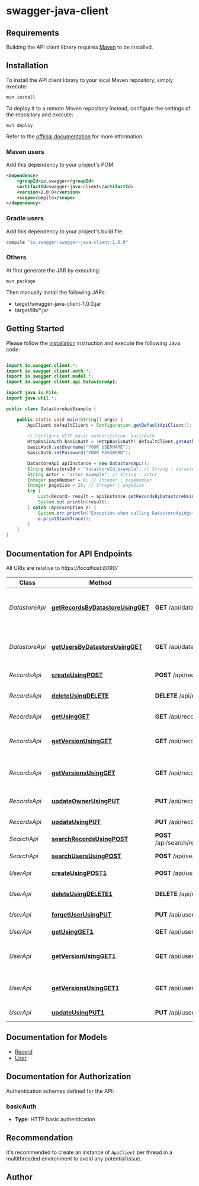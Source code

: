 # swagger-java-client

## Requirements

Building the API client library requires [Maven](https://maven.apache.org/) to be installed.

## Installation

To install the API client library to your local Maven repository, simply execute:

```shell
mvn install
```

To deploy it to a remote Maven repository instead, configure the settings of the repository and execute:

```shell
mvn deploy
```

Refer to the [official documentation](https://maven.apache.org/plugins/maven-deploy-plugin/usage.html) for more information.

### Maven users

Add this dependency to your project's POM:

```xml
<dependency>
    <groupId>io.swagger</groupId>
    <artifactId>swagger-java-client</artifactId>
    <version>1.0.0</version>
    <scope>compile</scope>
</dependency>
```

### Gradle users

Add this dependency to your project's build file:

```groovy
compile "io.swagger:swagger-java-client:1.0.0"
```

### Others

At first generate the JAR by executing:

    mvn package

Then manually install the following JARs:

* target/swagger-java-client-1.0.0.jar
* target/lib/*.jar

## Getting Started

Please follow the [installation](#installation) instruction and execute the following Java code:

```java

import io.swagger.client.*;
import io.swagger.client.auth.*;
import io.swagger.client.model.*;
import io.swagger.client.api.DatastoreApi;

import java.io.File;
import java.util.*;

public class DatastoreApiExample {

    public static void main(String[] args) {
        ApiClient defaultClient = Configuration.getDefaultApiClient();
        
        // Configure HTTP basic authorization: basicAuth
        HttpBasicAuth basicAuth = (HttpBasicAuth) defaultClient.getAuthentication("basicAuth");
        basicAuth.setUsername("YOUR USERNAME");
        basicAuth.setPassword("YOUR PASSWORD");

        DatastoreApi apiInstance = new DatastoreApi();
        String datastoreId = "datastoreId_example"; // String | datastoreId
        String actor = "actor_example"; // String | actor
        Integer pageNumber = 0; // Integer | pageNumber
        Integer pageSize = 20; // Integer | pageSize
        try {
            List<Record> result = apiInstance.getRecordsByDatastoreUsingGET(datastoreId, actor, pageNumber, pageSize);
            System.out.println(result);
        } catch (ApiException e) {
            System.err.println("Exception when calling DatastoreApi#getRecordsByDatastoreUsingGET");
            e.printStackTrace();
        }
    }
}

```

## Documentation for API Endpoints

All URIs are relative to *https://localhost:8090/*

Class | Method | HTTP request | Description
------------ | ------------- | ------------- | -------------
*DatastoreApi* | [**getRecordsByDatastoreUsingGET**](docs/DatastoreApi.md#getRecordsByDatastoreUsingGET) | **GET** /api/datastore/{datastoreId}/records | Gets records by datastore with pagination
*DatastoreApi* | [**getUsersByDatastoreUsingGET**](docs/DatastoreApi.md#getUsersByDatastoreUsingGET) | **GET** /api/datastore/{datastoreId}/users | Gets users by datastore with pagination
*RecordsApi* | [**createUsingPOST**](docs/RecordsApi.md#createUsingPOST) | **POST** /api/record/datastore/{datastoreId} | Creates a record
*RecordsApi* | [**deleteUsingDELETE**](docs/RecordsApi.md#deleteUsingDELETE) | **DELETE** /api/record/{recordId} | Deletes an existing record
*RecordsApi* | [**getUsingGET**](docs/RecordsApi.md#getUsingGET) | **GET** /api/record/{recordId} | Gets record by id
*RecordsApi* | [**getVersionUsingGET**](docs/RecordsApi.md#getVersionUsingGET) | **GET** /api/record/{recordId}/versions/{version} | Gets concrete record version
*RecordsApi* | [**getVersionsUsingGET**](docs/RecordsApi.md#getVersionsUsingGET) | **GET** /api/record/{recordId}/versions | Gets all record versions by id
*RecordsApi* | [**updateOwnerUsingPUT**](docs/RecordsApi.md#updateOwnerUsingPUT) | **PUT** /api/record/{recordId}/owner/{ownerId} | Updates a record&#39;s owner
*RecordsApi* | [**updateUsingPUT**](docs/RecordsApi.md#updateUsingPUT) | **PUT** /api/record | Updates record
*SearchApi* | [**searchRecordsUsingPOST**](docs/SearchApi.md#searchRecordsUsingPOST) | **POST** /api/search/records/{type}/datastore/{datastoreId} | Search records
*SearchApi* | [**searchUsersUsingPOST**](docs/SearchApi.md#searchUsersUsingPOST) | **POST** /api/search/users/datastore/{datastoreId} | Search users
*UserApi* | [**createUsingPOST1**](docs/UserApi.md#createUsingPOST1) | **POST** /api/user | Creates a user
*UserApi* | [**deleteUsingDELETE1**](docs/UserApi.md#deleteUsingDELETE1) | **DELETE** /api/user/{userId} | Deletes an existing user
*UserApi* | [**forgetUserUsingPUT**](docs/UserApi.md#forgetUserUsingPUT) | **PUT** /api/user/forget/{userId} | Forgets user
*UserApi* | [**getUsingGET1**](docs/UserApi.md#getUsingGET1) | **GET** /api/user/{userId} | Gets user by id
*UserApi* | [**getVersionUsingGET1**](docs/UserApi.md#getVersionUsingGET1) | **GET** /api/user/{userId}/versions/{version} | Gets concrete user version
*UserApi* | [**getVersionsUsingGET1**](docs/UserApi.md#getVersionsUsingGET1) | **GET** /api/user/{userId}/versions | Gets all record versions by id
*UserApi* | [**updateUsingPUT1**](docs/UserApi.md#updateUsingPUT1) | **PUT** /api/user | Updates user


## Documentation for Models

 - [Record](docs/Record.md)
 - [User](docs/User.md)


## Documentation for Authorization

Authentication schemes defined for the API:
### basicAuth

- **Type**: HTTP basic authentication


## Recommendation

It's recommended to create an instance of `ApiClient` per thread in a multithreaded environment to avoid any potential issue.

## Author



